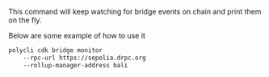 This command will keep watching for bridge events on chain and print them on the fly.

Below are some example of how to use it

```bash
polycli cdk bridge monitor
    --rpc-url https://sepolia.drpc.org
    --rollup-manager-address bali
```
